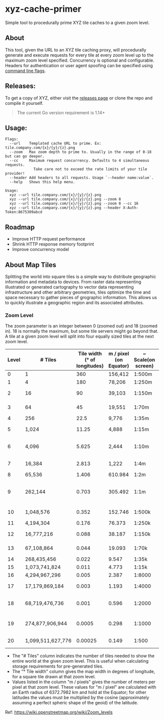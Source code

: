 # xyz-cache-primer
Simple tool to procedurally prime XYZ tile caches to a given zoom level.

## About
This tool, given the URL to an XYZ tile caching proxy, will procedurally generate
and execute requests for every tile at every zoom level up to the maximum zoom level
specified. Concurrency is optional and configurable. Headers for authentication or
user agent spoofing can be specified using [command line flags](#usage).

## Releases:
To get a copy of XYZ, either visit the [releases page](https://github.com/dechristopher/xyz-cache-primer/releases)
or clone the repo and compile it yourself.

> The current Go version requirement is 1.14+

## Usage:
```
Flags:
  --url    Templated cache URL to prime. Ex: tile.company.com/{x}/{y}/{z}.png
  --zoom   Max zoom depth to prime to. Usually in the range of 0-18 but can go deeper.
  --cc     Maximum request concurrency. Defaults to 4 simultaneous requests.
             Take care not to exceed the rate limits of your tile provider!
  --header Add headers to all requests. Usage `--header name:value`.
  --help   Shows this help menu.

Usage:
  xyz --url tile.company.com/{x}/{y}/{z}.png
  xyz --url tile.company.com/{x}/{y}/{z}.png --zoom 8
  xyz --url tile.company.com/{x}/{y}/{z}.png --zoom 8 --cc 16
  xyz --url tile.company.com/{x}/{y}/{z}.png --header X-Auth-Token:8675309abcd
```

## Roadmap
* Improve HTTP request performance
* Shrink HTTP response memory footprint
* Improve concurrency model

## About Map Tiles
Splitting the world into square tiles is a simple way to distribute geographic information and metadata to devices.
From raster data representing illustrated or generated cartography to vector data representing infrastructure and other
arbitrary geometries, tiles optimize the time and space necessary to gather pieces of grographic information. This
allows us to quickly illustrate a geographic region and its associated attributes.

### Zoom Level
The zoom parameter is an integer between 0 (zoomed out) and 18 (zoomed in). 18 is normally the maximum, but some tile
servers might go beyond that. A tile at a given zoom level will split into four equally sized tiles at the next
zoom level.

| Level | # Tiles | Tile width (° of longitudes) | m / pixel (on Equator) | ~ Scale(on screen) | Examples of areas to represent|
|-------|---------|------------------------------|------------------------|--------------------|-------------------------------|
| 0 | 1 |360 |156,412 |1:500m |whole world |
|1 | 4 | 180 | 78,206 | 1:250m |
|2 | 16 | 90 | 39,103 | 1:150m | subcontinental area |
|3 | 64 | 45 | 19,551 | 1:70m | largest country |
|4 | 256 | 22.5 | 9,776 | 1:35m |
|5 | 1,024 | 11.25 | 4,888 | 1:15m | large African country |
|6 | 4,096 | 5.625 | 2,444 | 1:10m | large European country |
|7 | 16,384 | 2.813 | 1,222 | 1:4m | small country, US state |
|8 | 65,536 | 1.406 | 610.984 | 1:2m |
|9 | 262,144 | 0.703 | 305.492 | 1:1m | wide area, large metropolitan area |
|10 | 1,048,576 | 0.352 | 152.746 | 1:500k | metropolitan area |
|11 | 4,194,304 | 0.176 | 76.373 | 1:250k | city |
|12 | 16,777,216 | 0.088 | 38.187 | 1:150k | town, or city district |
|13 | 67,108,864 | 0.044 | 19.093 | 1:70k | village, or suburb |
|14 | 268,435,456 | 0.022 | 9.547 | 1:35k |
|15 | 1,073,741,824 | 0.011 | 4.773 | 1:15k | small road |
|16 | 4,294,967,296 | 0.005 | 2.387 | 1:8000 | street |
|17 | 17,179,869,184 | 0.003 | 1.193 | 1:4000 | block, park, addresses |
|18 | 68,719,476,736 | 0.001 | 0.596 | 1:2000 | some buildings, trees |
|19 | 274,877,906,944 | 0.0005 | 0.298 | 1:1000 | local highway and crossing details |
|20 | 1,099,511,627,776 | 0.00025 | 0.149 | 1:500 | A mid-sized building |

- The "# Tiles" column indicates the number of tiles needed to show the entire world at the given zoom level.
This is useful when calculating storage requirements for pre-generated tiles.
- The "° Tile width" column gives the map width in degrees of longitude, for a square tile drawn at that zoom level.
- Values listed in the column "m / pixels" gives the number of meters per pixel at that zoom level. These values for
 "m / pixel" are calculated with an Earth radius of 6372.7982 km and hold at the Equator; for other latitudes the values
 must be multiplied by the cosine (approximately assuming a perfect spheric shape of the geoid) of the latitude.

Ref: https://wiki.openstreetmap.org/wiki/Zoom_levels
